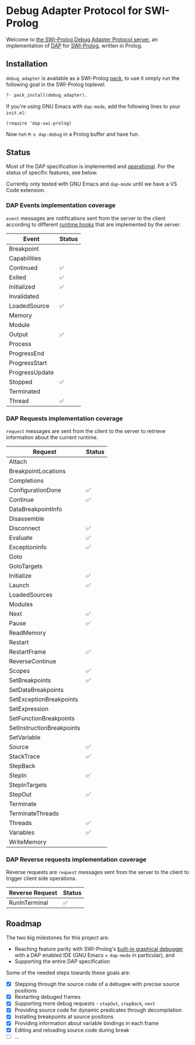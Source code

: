 # Debug Adapter Protocol for SWI-Prolog

Welcome to [the SWI-Prolog Debug Adapter Protocol server](https://github.com/eshelyaron/debug_adapter),
an implementation of [DAP](https://microsoft.github.io/debug-adapter-protocol/) for
[SWI-Prolog](https://www.swi-prolog.org/), written in Prolog.

## Installation

`debug_adapter` is available as a SWI-Prolog [pack](https://www.swi-prolog.org/pack/list?p=debug_adapter),
to use it simply run the following goal in the SWI-Prolog toplevel:
```prolog
?- pack_install(debug_adapter).
```

If you're using GNU Emacs with `dap-mode`, add the following lines to your `init.el`:
```elisp
(require 'dap-swi-prolog)
```

Now run `M-x dap-debug` in a Prolog buffer and have fun.

## Status

Most of the DAP specification is implemented and [operational](https://github.com/eshelyaron/debug_adapter/blob/main/gallery.md).
For the status of specific features, see below.

Currently only tested with GNU Emacs and `dap-mode` until we have a VS Code extension.


### DAP Events implementation coverage
`event` messages are notifications sent from the server to the client according to different
[runtime hooks](https://www.swi-prolog.org/pldoc/man?section=hooks) that are implemented by the
server.

| Event          | Status |
|----------------|--------|
| Breakpoint     |        |
| Capabilities   |        |
| Continued      | ✅      |
| Exited         | ✅      |
| Initialized    | ✅      |
| Invalidated    |        |
| LoadedSource   | ✅      |
| Memory         |        |
| Module         |        |
| Output         | ✅      |
| Process        |        |
| ProgressEnd    |        |
| ProgressStart  |        |
| ProgressUpdate |        |
| Stopped        | ✅      |
| Terminated     |        |
| Thread         | ✅      |


### DAP Requests implementation coverage
`request` messages are sent from the client to the server to retrieve
information about the current runtime.

| Request                   | Status |
|---------------------------|--------|
| Attach                    |        |
| BreakpointLocations       |        |
| Completions               |        |
| ConfigurationDone         | ✅      |
| Continue                  | ✅      |
| DataBreakpointInfo        |        |
| Disassemble               |        |
| Disconnect                | ✅      |
| Evaluate                  | ✅      |
| ExceptionInfo             | ✅      |
| Goto                      |        |
| GotoTargets               |        |
| Initialize                | ✅      |
| Launch                    | ✅      |
| LoadedSources             |        |
| Modules                   |        |
| Next                      | ✅      |
| Pause                     | ✅      |
| ReadMemory                |        |
| Restart                   |        |
| RestartFrame              | ✅      |
| ReverseContinue           |        |
| Scopes                    | ✅      |
| SetBreakpoints            | ✅      |
| SetDataBreakpoints        |        |
| SetExceptionBreakpoints   |        |
| SetExpression             |        |
| SetFunctionBreakpoints    |        |
| SetInstructionBreakpoints |        |
| SetVariable               |        |
| Source                    | ✅      |
| StackTrace                | ✅      |
| StepBack                  |        |
| StepIn                    | ✅      |
| StepInTargets             |        |
| StepOut                   | ✅      |
| Terminate                 |        |
| TerminateThreads          |        |
| Threads                   | ✅      |
| Variables                 | ✅      |
| WriteMemory               |        |


### DAP Reverse requests implementation coverage
Reverse requests are `request` messages sent from the server to the
client to trigger client side operations.

| Reverse Request | Status |
|-----------------|--------|
| RunInTerminal   | ✅      |


## Roadmap
The two big milestones for this project are:
* Reaching feature parity with SWI-Prolog's [built-in graphical debugger](https://www.swi-prolog.org/pldoc/man?section=guitracer) with a DAP enabled IDE (GNU Emacs + `dap-mode` in particular), and
* Supporting the entire DAP specification

Some of the needed steps towards these goals are:

- [x] Stepping through the source code of a debugee with precise source positions
- [x] Restarting debuged frames
- [x] Supporting more debug requests - `stepOut`, `stepBack`, `next`
- [x] Providing source code for dynamic predicates through decompilation
- [x] Installing breakpoints at source positions
- [x] Providing information about variable bindings in each frame
- [x] Editing and reloading source code during break
- [ ] ...
